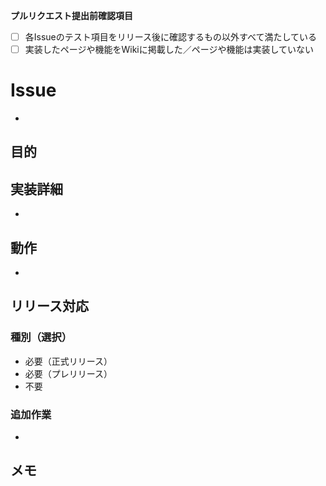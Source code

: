 **プルリクエスト提出前確認項目**
- [ ] 各Issueのテスト項目をリリース後に確認するもの以外すべて満たしている
- [ ] 実装したページや機能をWikiに掲載した／ページや機能は実装していない
# Issue
- 
## 目的

## 実装詳細
- 
## 動作
- 
## リリース対応
### 種別（選択）
- 必要（正式リリース）
- 必要（プレリリース）
- 不要
### 追加作業
- 
## メモ
